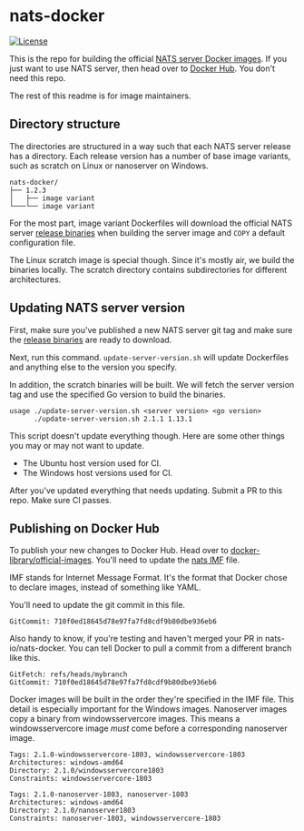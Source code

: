 # nats-docker

[![License][License-Image]][License-Url]

This is the repo for building the official [NATS server Docker images]. If you
just want to use NATS server, then head over to [Docker Hub]. You don't need
this repo.

The rest of this readme is for image maintainers.

## Directory structure

The directories are structured in a way such that each NATS server release has
a directory. Each release version has a number of base image variants, such as
scratch on Linux or nanoserver on Windows.

```
nats-docker/
├── 1.2.3
│   ├── image variant
└───└── image variant
```

For the most part, image variant Dockerfiles will download the official NATS
server [release binaries] when building the server image and `COPY` a default
configuration file.

The Linux scratch image is special though. Since it's mostly air, we
build the binaries locally. The scratch directory contains subdirectories for
different architectures.

## Updating NATS server version

First, make sure you've published a new NATS server git tag and make sure the
[release binaries] are ready to download.

Next, run this command. `update-server-version.sh` will update Dockerfiles and
anything else to the version you specify.

In addition, the scratch binaries will be built. We will fetch the server
version tag and use the specified Go version to build the binaries.

```
usage ./update-server-version.sh <server version> <go version>
      ./update-server-version.sh 2.1.1 1.13.1
```

This script doesn't update everything though. Here are some other things you
may or may not want to update.

* The Ubuntu host version used for CI.
* The Windows host versions used for CI.

After you've updated everything that needs updating. Submit a PR to this repo.
Make sure CI passes.

## Publishing on Docker Hub

To publish your new changes to Docker Hub. Head over to
[docker-library/official-images]. You'll need to update the [nats IMF] file.

IMF stands for Internet Message Format. It's the format that Docker chose to
declare images, instead of something like YAML.

You'll need to update the git commit in this file.

```
GitCommit: 710f0ed18645d78e97fa7fd8cdf9b80dbe936eb6
```

Also handy to know, if you're testing and haven't merged your PR in
nats-io/nats-docker. You can tell Docker to pull a commit from a different
branch like this.

```
GitFetch: refs/heads/mybranch
GitCommit: 710f0ed18645d78e97fa7fd8cdf9b80dbe936eb6
```

Docker images will be built in the order they're specified in the IMF file.
This detail is especially important for the Windows images. Nanoserver images
copy a binary from windowsservercore images. This means a windowsservercore
image *must* come before a corresponding nanoserver image.

```
Tags: 2.1.0-windowsservercore-1803, windowsservercore-1803
Architectures: windows-amd64
Directory: 2.1.0/windowsservercore1803
Constraints: windowsservercore-1803

Tags: 2.1.0-nanoserver-1803, nanoserver-1803
Architectures: windows-amd64
Directory: 2.1.0/nanoserver1803
Constraints: nanoserver-1803, windowsservercore-1803
```


[Docker Hub]: https://hub.docker.com/_/nats
[docker-library/official-images]: https://github.com/docker-library/official-images
[License-Image]: https://img.shields.io/badge/License-Apache2-blue.svg
[License-Url]: https://www.apache.org/licenses/LICENSE-2.0
[nats IMF]: https://github.com/docker-library/official-images/blob/master/library/nats
[NATS server Docker images]: https://hub.docker.com/_/nats
[release binaries]: https://github.com/nats-io/nats-server/releases
